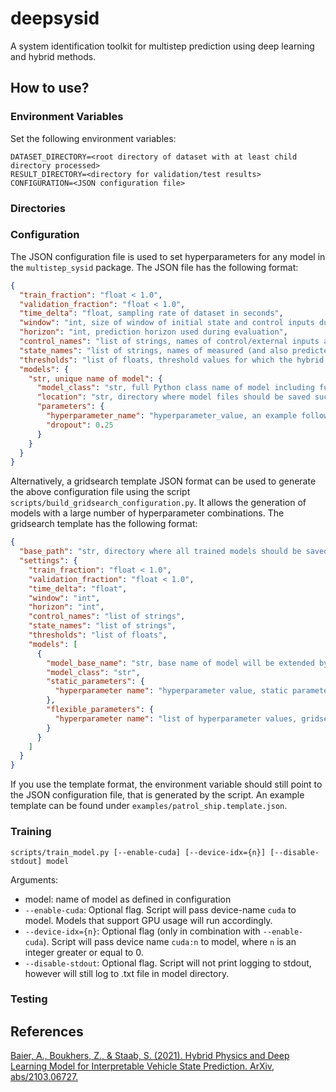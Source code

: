 # deepsysid

A system identification toolkit for multistep prediction using deep learning and hybrid methods.

## How to use?

### Environment Variables

Set the following environment variables:
```
DATASET_DIRECTORY=<root directory of dataset with at least child directory processed>
RESULT_DIRECTORY=<directory for validation/test results>
CONFIGURATION=<JSON configuration file>
```

### Directories

### Configuration

The JSON configuration file is used to set hyperparameters for any model in the `multistep_sysid` package.
The JSON file has the following format:
```json
{
  "train_fraction": "float < 1.0",
  "validation_fraction": "float < 1.0",
  "time_delta": "float, sampling rate of dataset in seconds",
  "window": "int, size of window of initial state and control inputs during evaluation",
  "horizon": "int, prediction horizon used during evaluation",
  "control_names": "list of strings, names of control/external inputs as defined in the dataset CSV",
  "state_names": "list of strings, names of measured (and also predicted) system states as defined in the dataset CSV",
  "thresholds": "list of floats, threshold values for which the hybrid models should be evaluated",
  "models": {
    "str, unique name of model": {
      "model_class": "str, full Python class name of model including full package, for example, deepsysid.models.linear.LinearModel",
      "location": "str, directory where model files should be saved such as weights and normalization parameters",
      "parameters": {
        "hyperparameter_name": "hyperparameter_value, an example follows",
        "dropout": 0.25
      }
    }
  }
}
```

Alternatively, a gridsearch template JSON format can be used to generate the above configuration file
using the script `scripts/build_gridsearch_configuration.py`.
It allows the generation of models with a large number of hyperparameter combinations. 
The gridsearch template has the following format:
```json
{
  "base_path": "str, directory where all trained models should be saved to, subdirectories will be created for each separate model",
  "settings": {
    "train_fraction": "float < 1.0",
    "validation_fraction": "float < 1.0",
    "time_delta": "float",
    "window": "int",
    "horizon": "int",
    "control_names": "list of strings",
    "state_names": "list of strings",
    "thresholds": "list of floats",
    "models": [
      {
        "model_base_name": "str, base name of model will be extended by combination of hyperparameter",
        "model_class": "str",
        "static_parameters": {
          "hyperparameter name": "hyperparameter value, static parameters remain the same for all models of this base_name, no grid search will be performed over these parameters"
        },
        "flexible_parameters": {
          "hyperparameter name": "list of hyperparameter values, gridsearch is performed over flexible parameters, the cartesian product over all possible flexible parameter combinations is generated as distinct models"
        }
      }
    ]
  }
}
```
If you use the template format, the environment variable should still point to the JSON configuration file, that is generated by the script.
An example template can be found under `examples/patrol_ship.template.json`.

### Training

`scripts/train_model.py [--enable-cuda] [--device-idx={n}] [--disable-stdout] model`

Arguments:
- model: name of model as defined in configuration
- `--enable-cuda`: Optional flag. Script will pass device-name `cuda` to model. Models that support GPU usage will run accordingly.
- `--device-idx={n}`: Optional flag (only in combination with `--enable-cuda`). Script will pass device name `cuda:n` to model, where `n` is an integer greater or equal to 0.
- `--disable-stdout`: Optional flag. Script will not print logging to stdout, however will still log to .txt file in model directory.

### Testing


## References

[Baier, A., Boukhers, Z., & Staab, S. (2021). Hybrid Physics and Deep Learning Model for Interpretable Vehicle State Prediction. ArXiv, abs/2103.06727.](https://arxiv.org/abs/2103.06727)
